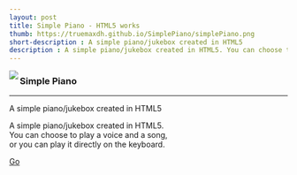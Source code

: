 ```yaml
---
layout: post
title: Simple Piano - HTML5 works
thumb: https://truemaxdh.github.io/SimplePiano/simplePiano.png
short-description : A simple piano/jukebox created in HTML5
description : A simple piano/jukebox created in HTML5. You can choose to play a voice and a song, or you can play it directly on the keyboard.
---
```

<img src="https://truemaxdh.github.io/SimplePiano/simplePiano.png" align="left" class="img">
<h3>Simple Piano</h3>
<hr>
<p>A simple piano/jukebox created in HTML5</p>
<p class="detail">
  A simple piano/jukebox created in HTML5.<br>
  You can choose to play a voice and a song,<br>
  or you can play it directly on the keyboard.<br>

  <a href="https://truemaxdh.github.io/SimplePiano/" class="cta">Go</a>
</p>
